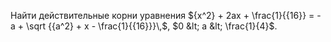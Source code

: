 Найти действительные корни уравнения 
${x^2} + 2ax + \frac{1}{{16}} =  - a + \sqrt {{a^2} + x - \frac{1}{{16}}}\,$, $0 &lt; a &lt; \frac{1}{4}$.